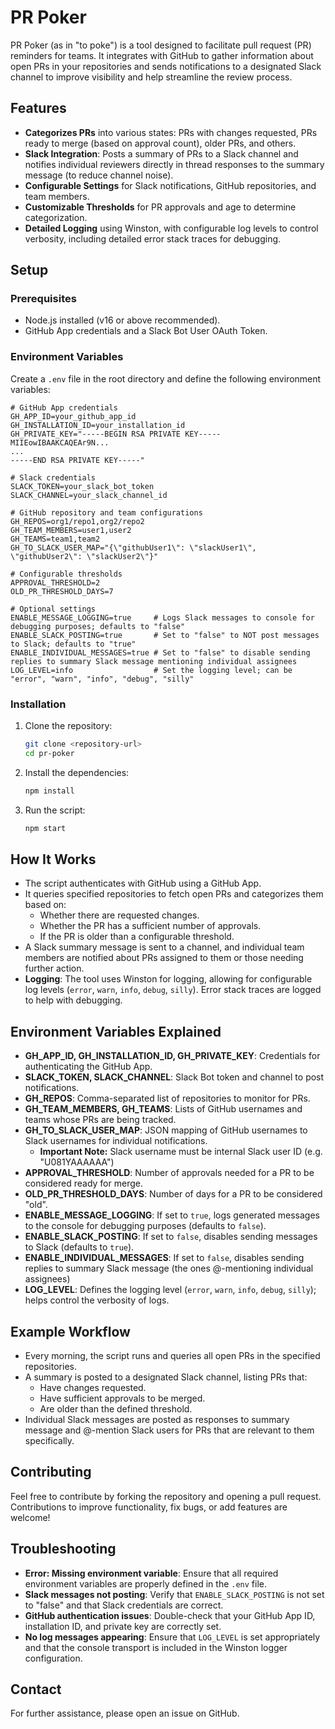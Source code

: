 # PR Poker

PR Poker (as in "to poke") is a tool designed to facilitate pull request (PR) reminders for teams. It integrates with GitHub to gather information about open PRs in your repositories and sends notifications to a designated Slack channel to improve visibility and help streamline the review process.

## Features

- **Categorizes PRs** into various states: PRs with changes requested, PRs ready to merge (based on approval count), older PRs, and others.
- **Slack Integration**: Posts a summary of PRs to a Slack channel and notifies individual reviewers directly in thread responses to the summary message (to reduce channel noise).
- **Configurable Settings** for Slack notifications, GitHub repositories, and team members.
- **Customizable Thresholds** for PR approvals and age to determine categorization.
- **Detailed Logging** using Winston, with configurable log levels to control verbosity, including detailed error stack traces for debugging.

## Setup

### Prerequisites

- Node.js installed (v16 or above recommended).
- GitHub App credentials and a Slack Bot User OAuth Token.

### Environment Variables

Create a `.env` file in the root directory and define the following environment variables:

```env
# GitHub App credentials
GH_APP_ID=your_github_app_id
GH_INSTALLATION_ID=your_installation_id
GH_PRIVATE_KEY="-----BEGIN RSA PRIVATE KEY-----
MIIEowIBAAKCAQEAr9N...
...
-----END RSA PRIVATE KEY-----"

# Slack credentials
SLACK_TOKEN=your_slack_bot_token
SLACK_CHANNEL=your_slack_channel_id

# GitHub repository and team configurations
GH_REPOS=org1/repo1,org2/repo2
GH_TEAM_MEMBERS=user1,user2
GH_TEAMS=team1,team2
GH_TO_SLACK_USER_MAP="{\"githubUser1\": \"slackUser1\", \"githubUser2\": \"slackUser2\"}"

# Configurable thresholds
APPROVAL_THRESHOLD=2
OLD_PR_THRESHOLD_DAYS=7

# Optional settings
ENABLE_MESSAGE_LOGGING=true     # Logs Slack messages to console for debugging purposes; defaults to "false"
ENABLE_SLACK_POSTING=true       # Set to "false" to NOT post messages to Slack; defaults to "true"
ENABLE_INDIVIDUAL_MESSAGES=true # Set to "false" to disable sending replies to summary Slack message mentioning individual assignees
LOG_LEVEL=info                  # Set the logging level; can be "error", "warn", "info", "debug", "silly"
```

### Installation

1. Clone the repository:

   ```sh
   git clone <repository-url>
   cd pr-poker
   ```

2. Install the dependencies:

   ```sh
   npm install
   ```

3. Run the script:

   ```sh
   npm start
   ```

## How It Works

- The script authenticates with GitHub using a GitHub App.
- It queries specified repositories to fetch open PRs and categorizes them based on:
  - Whether there are requested changes.
  - Whether the PR has a sufficient number of approvals.
  - If the PR is older than a configurable threshold.
- A Slack summary message is sent to a channel, and individual team members are notified about PRs assigned to them or those needing further action.
- **Logging**: The tool uses Winston for logging, allowing for configurable log levels (`error`, `warn`, `info`, `debug`, `silly`). Error stack traces are logged to help with debugging.

## Environment Variables Explained

- **GH\_APP\_ID, GH\_INSTALLATION\_ID, GH\_PRIVATE\_KEY**: Credentials for authenticating the GitHub App.
- **SLACK\_TOKEN, SLACK\_CHANNEL**: Slack Bot token and channel to post notifications.
- **GH\_REPOS**: Comma-separated list of repositories to monitor for PRs.
- **GH\_TEAM\_MEMBERS, GH\_TEAMS**: Lists of GitHub usernames and teams whose PRs are being tracked.
- **GH\_TO\_SLACK\_USER\_MAP**: JSON mapping of GitHub usernames to Slack usernames for individual notifications.
  - **Important Note:** Slack username must be internal Slack user ID (e.g. "U081YAAAAAA")
- **APPROVAL\_THRESHOLD**: Number of approvals needed for a PR to be considered ready for merge.
- **OLD\_PR\_THRESHOLD\_DAYS**: Number of days for a PR to be considered "old".
- **ENABLE\_MESSAGE\_LOGGING**: If set to `true`, logs generated messages to the console for debugging purposes (defaults to `false`).
- **ENABLE\_SLACK\_POSTING**: If set to `false`, disables sending messages to Slack (defaults to `true`).
- **ENABLE\_INDIVIDUAL\_MESSAGES**: If set to `false`, disables sending replies to summary Slack message (the ones @-mentioning individual assignees)
- **LOG\_LEVEL**: Defines the logging level (`error`, `warn`, `info`, `debug`, `silly`); helps control the verbosity of logs.

## Example Workflow

- Every morning, the script runs and queries all open PRs in the specified repositories.
- A summary is posted to a designated Slack channel, listing PRs that:
  - Have changes requested.
  - Have sufficient approvals to be merged.
  - Are older than the defined threshold.
- Individual Slack messages are posted as responses to summary message and @-mention Slack users for PRs that are relevant to them specifically.

## Contributing

Feel free to contribute by forking the repository and opening a pull request. Contributions to improve functionality, fix bugs, or add features are welcome!

## Troubleshooting

- **Error: Missing environment variable**: Ensure that all required environment variables are properly defined in the `.env` file.
- **Slack messages not posting**: Verify that `ENABLE_SLACK_POSTING` is not set to "false" and that Slack credentials are correct.
- **GitHub authentication issues**: Double-check that your GitHub App ID, installation ID, and private key are correctly set.
- **No log messages appearing**: Ensure that `LOG_LEVEL` is set appropriately and that the console transport is included in the Winston logger configuration.

## Contact

For further assistance, please open an issue on GitHub.